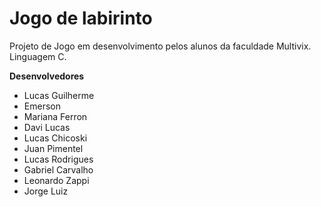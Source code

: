 # Jogo de labirinto

Projeto de Jogo em desenvolvimento pelos alunos da faculdade Multivix.
Linguagem C.


**Desenvolvedores**
- Lucas Guilherme
- Emerson
- Mariana Ferron
- Davi Lucas
- Lucas Chicoski
- Juan Pimentel
- Lucas Rodrigues
- Gabriel Carvalho
- Leonardo Zappi
- Jorge Luiz
